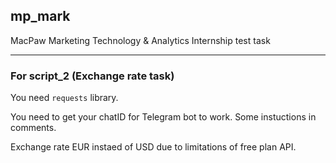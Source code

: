 ## mp_mark
MacPaw Marketing Technology & Analytics Internship test task
___
### For script_2 (Exchange rate task)
You need `requests` library.

You need to get your chatID for Telegram bot to work. Some instuctions in comments.

Exchange rate EUR instaed of USD due to limitations of free plan API.

